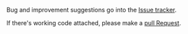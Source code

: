 Bug and improvement suggestions go into the [Issue tracker](https://github.com/svanlaere/easysnippet/issues/).

If there's working code attached, please make a [pull Request](https://github.com/svanlaere/easysnippet/pull/).
